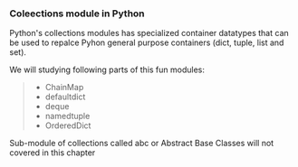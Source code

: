 ### Coleections module in Python

Python's collections modules has specialized container datatypes that can be used to repalce Pyhon general purpose containers (dict, tuple, list and set).

We will studying following parts of this fun modules:

>* ChainMap
>* defaultdict
>* deque
>* namedtuple
>* OrderedDict

Sub-module of collections called abc or Abstract Base Classes will not covered in this chapter
